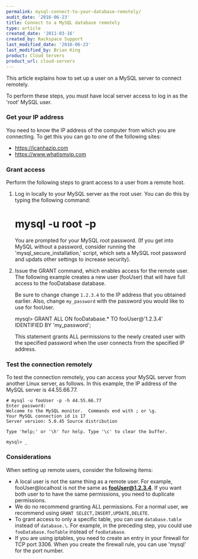 ```yaml
---
permalink: mysql-connect-to-your-database-remotely/
audit_date: '2016-06-23'
title: Connect to a MySQL database remotely
type: article
created_date: '2011-03-16'
created_by: Rackspace Support
last_modified_date: '2016-06-23'
last_modified_by: Brian King
product: Cloud Servers
product_url: cloud-servers
---
```


This article explains how to set up a user on a MySQL server to connect
remotely.

To perform these steps, you must have local server access to log in as the
'root' MySQL user.

### Get your IP address

You need to know the IP address of the computer from which you are connecting.
To get this you can go to one of the following sites:

-   <https://icanhazip.com>
-   <https://www.whatismyip.com>

### Grant access

Perform the following steps to grant access to a user from a remote host.

1. Log in locally to your MySQL server as the root user. You can do this by
   typing the following command:

    # mysql -u root -p

   You are prompted for your MySQL root password. (If you get into MySQL
   without a password, consider running the 'mysql_secure_installation,'
   script, which sets a MySQL root password and updats other settings to
   increase security).

2. Issue the GRANT command, which enables access for the remote user. The
   following example creates a new user (fooUser) that will have full access
   to the fooDatabase database.

   Be sure to change change `1.2.3.4` to the IP address that you obtained
   earlier. Also, change `my_password` with the password you would like to
   use for fooUser.

    mysql> GRANT ALL ON fooDatabase.* TO fooUser@'1.2.3.4' IDENTIFIED BY 'my_password';

   This statement grants ALL permissions to the newly created user with
   the specified password when the user connects from the specified IP address.

### Test the connection remotely

To test the connection remotely, you can access your MySQL server from another
Linux server, as follows. In this example, the IP address of the MySQL server
is 44.55.66.77.

    # mysql -u fooUser -p -h 44.55.66.77
    Enter password:
    Welcome to the MySQL monitor.  Commands end with ; or \g.
    Your MySQL connection id is 17
    Server version: 5.0.45 Source distribution

    Type 'help;' or '\h' for help. Type '\c' to clear the buffer.

    mysql> _

### Considerations

When setting up remote users, consider the following items:

 - A local user is not the same thing as a remote user. For example,
   fooUser@localhost is not the same as **fooUser@1.2.3.4**. If you
   want both user to to have the same permissions, you need to duplicate
   permissions.
-  We do no recommend granting ALL permissions. For a normal user, we
   recommend using `GRANT SELECT,INSERT,UPDATE,DELETE`.
-  To grant access to only a specific table, you can use `database.table`
   instead of `database.\`. For example, in the preceding step, you could use
   `fooDatabase.fooTable` instead of `fooDatabase`.
-  If you are using iptables, you need to create an entry in your firewall
   for TCP port 3306. When you create the firewall rule, you can use
   'mysql' for the port number.
